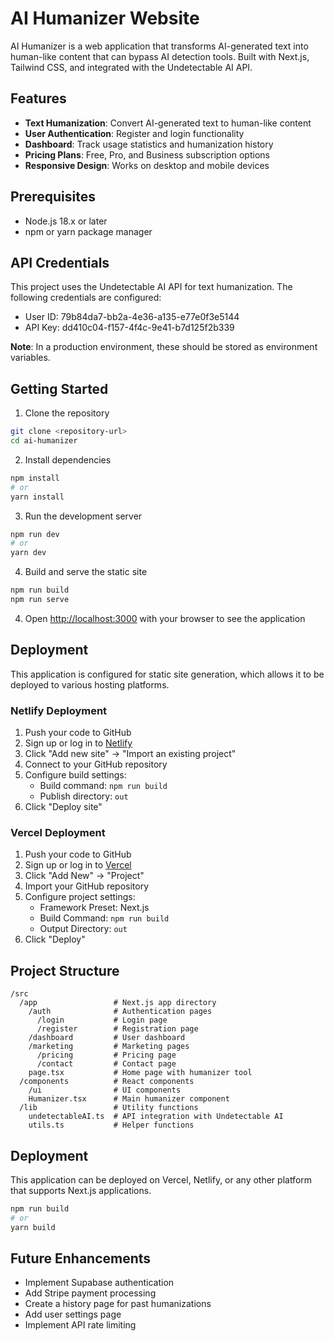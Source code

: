 # AI Humanizer Website

AI Humanizer is a web application that transforms AI-generated text into human-like content that can bypass AI detection tools. Built with Next.js, Tailwind CSS, and integrated with the Undetectable AI API.

## Features

- **Text Humanization**: Convert AI-generated text to human-like content
- **User Authentication**: Register and login functionality
- **Dashboard**: Track usage statistics and humanization history
- **Pricing Plans**: Free, Pro, and Business subscription options
- **Responsive Design**: Works on desktop and mobile devices

## Prerequisites

- Node.js 18.x or later
- npm or yarn package manager

## API Credentials

This project uses the Undetectable AI API for text humanization. The following credentials are configured:

- User ID: 79b84da7-bb2a-4e36-a135-e77e0f3e5144
- API Key: dd410c04-f157-4f4c-9e41-b7d125f2b339

**Note**: In a production environment, these should be stored as environment variables.

## Getting Started

1. Clone the repository

```bash
git clone <repository-url>
cd ai-humanizer
```

2. Install dependencies

```bash
npm install
# or
yarn install
```

3. Run the development server

```bash
npm run dev
# or
yarn dev
```

4. Build and serve the static site

```bash
npm run build
npm run serve
```

4. Open [http://localhost:3000](http://localhost:3000) with your browser to see the application

## Deployment

This application is configured for static site generation, which allows it to be deployed to various hosting platforms.

### Netlify Deployment

1. Push your code to GitHub
2. Sign up or log in to [Netlify](https://netlify.com)
3. Click "Add new site" → "Import an existing project"
4. Connect to your GitHub repository
5. Configure build settings:
   - Build command: `npm run build`
   - Publish directory: `out`
6. Click "Deploy site"

### Vercel Deployment

1. Push your code to GitHub
2. Sign up or log in to [Vercel](https://vercel.com)
3. Click "Add New" → "Project"
4. Import your GitHub repository
5. Configure project settings:
   - Framework Preset: Next.js
   - Build Command: `npm run build`
   - Output Directory: `out`
6. Click "Deploy"

## Project Structure

```
/src
  /app                 # Next.js app directory
    /auth              # Authentication pages
      /login           # Login page
      /register        # Registration page
    /dashboard         # User dashboard
    /marketing         # Marketing pages
      /pricing         # Pricing page
      /contact         # Contact page
    page.tsx           # Home page with humanizer tool
  /components          # React components
    /ui                # UI components
    Humanizer.tsx      # Main humanizer component
  /lib                 # Utility functions
    undetectableAI.ts  # API integration with Undetectable AI
    utils.ts           # Helper functions
```

## Deployment

This application can be deployed on Vercel, Netlify, or any other platform that supports Next.js applications.

```bash
npm run build
# or
yarn build
```

## Future Enhancements

- Implement Supabase authentication
- Add Stripe payment processing
- Create a history page for past humanizations
- Add user settings page
- Implement API rate limiting

